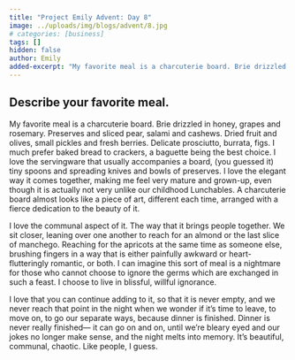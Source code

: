 ```yaml
---
title: "Project Emily Advent: Day 8"
image: ../uploads/img/blogs/advent/8.jpg
# categories: [business]
tags: []
hidden: false
author: Emily
added-excerpt: "My favorite meal is a charcuterie board. Brie drizzled in honey, grapes and rosemary. Preserves and sliced pear, salami and cashews. Dried fruit and olives, small pickles and fresh berries. Delicate prosciutto, burrata, figs. I much prefer baked bread to crackers, a baguette being the best choice. I love the servingware that usually accompanies a board, (you guessed it) tiny spoons and spreading knives and bowls of preserves."
---
```


<style> em {color: black;} p a {color: #f0506e;}</style>

## Describe your favorite meal.

My favorite meal is a charcuterie board. Brie drizzled in honey, grapes and rosemary. Preserves and sliced pear, salami and cashews. Dried fruit and olives, small pickles and fresh berries. Delicate prosciutto, burrata, figs. I much prefer baked bread to crackers, a baguette being the best choice. I love the servingware that usually accompanies a board, (you guessed it) tiny spoons and spreading knives and bowls of preserves. I love the elegant way it comes together, making me feel very mature and grown-up, even though it is actually not very unlike our childhood Lunchables. A charcuterie board almost looks like a piece of art, different each time, arranged with a fierce dedication to the beauty of it.

I love the communal aspect of it. The way that it brings people together. We sit closer, leaning over one another to reach for an almond or the last slice of manchego. Reaching for the apricots at the same time as someone else, brushing fingers in a way that is either painfully awkward or heart-flutteringly romantic, or both. I can imagine this sort of meal is a nightmare for those who cannot choose to ignore the germs which are exchanged in such a feast. I choose to live in blissful, willful ignorance.

I love that you can continue adding to it, so that it is never empty, and we never reach that point in the night when we wonder if it’s time to leave, to move on, to go our separate ways, because dinner is finished. Dinner is never really finished— it can go on and on, until we’re bleary eyed and our jokes no longer make sense, and the night melts into memory. It’s beautiful, communal, chaotic. Like people, I guess.
